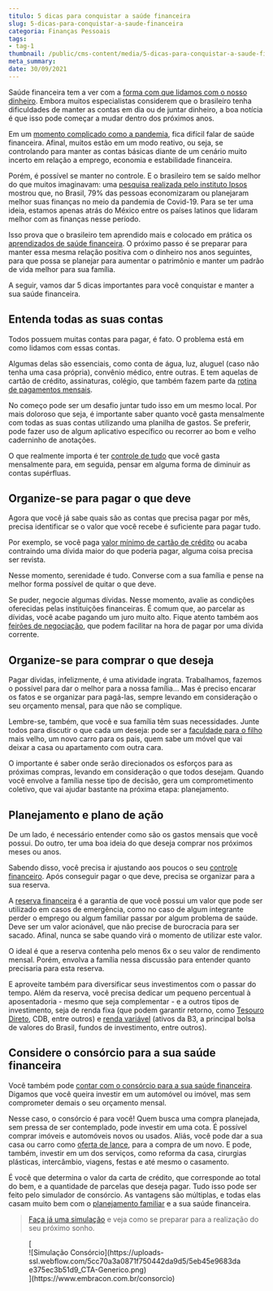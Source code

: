 ```yaml
---
titulo: 5 dicas para conquistar a saúde financeira
slug: 5-dicas-para-conquistar-a-saude-financeira
categoria: Finanças Pessoais
tags:
- tag-1
thumbnail: /public/cms-content/media/5-dicas-para-conquistar-a-saude-financeira.jpg
meta_summary: 
date: 30/09/2021
---
```

Saúde financeira tem a ver com a [forma com que lidamos com o nosso dinheiro](https://www.embracon.com.br/blog/7-dicas-para-comecar-a-sua-organizacao-financeira). Embora muitos especialistas considerem que o brasileiro tenha dificuldades de manter as contas em dia ou de juntar dinheiro, a boa notícia é que isso pode começar a mudar dentro dos próximos anos.

Em um [momento complicado como a pandemia](https://www.embracon.com.br/blog/habitos-de-consumo-antes-durante-e-pos-pandemia), fica difícil falar de saúde financeira. Afinal, muitos estão em um modo reativo, ou seja, se controlando para manter as contas básicas diante de um cenário muito incerto em relação a emprego, economia e estabilidade financeira.

Porém, é possível se manter no controle. E o brasileiro tem se saído melhor do que muitos imaginavam: uma [pesquisa realizada pelo instituto Ipsos](https://valorinveste.globo.com/educacao-financeira/noticia/2020/07/12/8-em-cada-10-latinos-tomaram-alguma-medida-para-manter-a-saude-financeira-na-pandemia.ghtml) mostrou que, no Brasil, 79% das pessoas economizaram ou planejaram melhor suas finanças no meio da pandemia de Covid-19. Para se ter uma ideia, estamos apenas atrás do México entre os países latinos que lidaram melhor com as finanças nesse período.

Isso prova que o brasileiro tem aprendido mais e colocado em prática os [aprendizados de saúde financeira](https://www.embracon.com.br/blog/planejamento-financeiro-um-guia-para-as-financas-nao-sairem-de-controle). O próximo passo é se preparar para manter essa mesma relação positiva com o dinheiro nos anos seguintes, para que possa se planejar para aumentar o patrimônio e manter um padrão de vida melhor para sua família.

A seguir, vamos dar 5 dicas importantes para você conquistar e manter a sua saúde financeira.

Entenda todas as suas contas
----------------------------

Todos possuem muitas contas para pagar, é fato. O problema está em como lidamos com essas contas.

Algumas delas são essenciais, como conta de água, luz, aluguel (caso não tenha uma casa própria), convênio médico, entre outras. E tem aquelas de cartão de crédito, assinaturas, colégio, que também fazem parte da [rotina de pagamentos mensais](https://www.embracon.com.br/blog/aprenda-como-montar-um-orcamento-familiar-em-5-passos).

No começo pode ser um desafio juntar tudo isso em um mesmo local. Por mais doloroso que seja, é importante saber quanto você gasta mensalmente com todas as suas contas utilizando uma planilha de gastos. Se preferir, pode fazer uso de algum aplicativo específico ou recorrer ao bom e velho caderninho de anotações.

O que realmente importa é ter [controle de tudo](https://www.embracon.com.br/blog/como-organizar-as-financas-do-casal) que você gasta mensalmente para, em seguida, pensar em alguma forma de diminuir as contas supérfluas.

Organize-se para pagar o que deve
---------------------------------

Agora que você já sabe quais são as contas que precisa pagar por mês, precisa identificar se o valor que você recebe é suficiente para pagar tudo.

Por exemplo, se você paga [valor mínimo de cartão de crédito](https://www.embracon.com.br/blog/divida-de-cartao-de-credito-como-sair-dela-e-nao-entrar-mais) ou acaba contraindo uma dívida maior do que poderia pagar, alguma coisa precisa ser revista.

Nesse momento, serenidade é tudo. Converse com a sua família e pense na melhor forma possível de quitar o que deve.

Se puder, negocie algumas dívidas. Nesse momento, avalie as condições oferecidas pelas instituições financeiras. É comum que, ao parcelar as dívidas, você acabe pagando um juro muito alto. Fique atento também aos [feirões de negociação](https://www.embracon.com.br/blog/saiba-o-que-fazer-para-limpar-o-nome), que podem facilitar na hora de pagar por uma dívida corrente.

Organize-se para comprar o que deseja
-------------------------------------

Pagar dívidas, infelizmente, é uma atividade ingrata. Trabalhamos, fazemos o possível para dar o melhor para a nossa família… Mas é preciso encarar os fatos e se organizar para pagá-las, sempre levando em consideração o seu orçamento mensal, para que não se complique.

Lembre-se, também, que você e sua família têm suas necessidades. Junte todos para discutir o que cada um deseja: pode ser a [faculdade para o filho](https://www.embracon.com.br/blog/entenda-qual-e-a-importancia-da-faculdade-para-o-curriculo) mais velho, um novo carro para os pais, quem sabe um móvel que vai deixar a casa ou apartamento com outra cara.

O importante é saber onde serão direcionados os esforços para as próximas compras, levando em consideração o que todos desejam. Quando você envolve a família nesse tipo de decisão, gera um comprometimento coletivo, que vai ajudar bastante na próxima etapa: planejamento.

Planejamento e plano de ação
----------------------------

De um lado, é necessário entender como são os gastos mensais que você possui. Do outro, ter uma boa ideia do que deseja comprar nos próximos meses ou anos.

Sabendo disso, você precisa ir ajustando aos poucos o seu [controle financeiro](https://www.embracon.com.br/blog/financas-da-familia-como-ensinar-os-filhos-a-economizar-dinheiro). Após conseguir pagar o que deve, precisa se organizar para a sua reserva.

A [reserva financeira](https://www.embracon.com.br/blog/reserva-financeira-como-preparar-a-sua) é a garantia de que você possui um valor que pode ser utilizado em casos de emergência, como no caso de algum integrante perder o emprego ou algum familiar passar por algum problema de saúde. Deve ser um valor acionável, que não precise de burocracia para ser sacado. Afinal, nunca se sabe quando virá o momento de utilizar este valor.

O ideal é que a reserva contenha pelo menos 6x o seu valor de rendimento mensal. Porém, envolva a família nessa discussão para entender quanto precisaria para esta reserva.

E aproveite também para diversificar seus investimentos com o passar do tempo. Além da reserva, você precisa dedicar um pequeno percentual à aposentadoria - mesmo que seja complementar - e a outros tipos de investimento, seja de renda fixa (que podem garantir retorno, como [Tesouro Direto](https://www.embracon.com.br/blog/tesouro-direto-guia-rapido-com-tudo-o-que-voce-precisa-saber), CDB, entre outros) e [renda variável](https://www.embracon.com.br/blog/investimentos-alto-risco-vale-a-pena) (ativos da B3, a principal bolsa de valores do Brasil, fundos de investimento, entre outros).

Considere o consórcio para a sua saúde financeira
-------------------------------------------------

Você também pode [contar com o consórcio para a sua saúde financeira](https://www.embracon.com.br/blog/8-motivos-que-comprovam-que-consorcio-e-investimento). Digamos que você queira investir em um automóvel ou imóvel, mas sem comprometer demais o seu orçamento mensal.

Nesse caso, o consórcio é para você! Quem busca uma compra planejada, sem pressa de ser contemplado, pode investir em uma cota. É possível comprar imóveis e automóveis novos ou usados. Aliás, você pode dar a sua casa ou carro como [oferta de lance](https://www.embracon.com.br/blog/como-funcionam-os-tipos-de-lances-no-consorcio), para a compra de um novo. E pode, também, investir em um dos serviços, como reforma da casa, cirurgias plásticas, intercâmbio, viagens, festas e até mesmo o casamento.

É você que determina o valor da carta de crédito, que corresponde ao total do bem, e a quantidade de parcelas que deseja pagar. Tudo isso pode ser feito pelo simulador de consórcio. As vantagens são múltiplas, e todas elas casam muito bem com o [planejamento familiar](https://www.embracon.com.br/blog/aprenda-como-montar-um-orcamento-familiar-em-5-passos) e a sua saúde financeira.

> [Faça já uma simulação](https://www.embracon.com.br/consorcio) e veja como se preparar para a realização do seu próximo sonho.

<figure class="w-richtext-figure-type-image w-richtext-align-center">[<div>![Simulação Consórcio](https://uploads-ssl.webflow.com/5cc70a3a0871f750442da9d5/5eb45e9683dae375ec3b51d9_CTA-Generico.png)</div>](https://www.embracon.com.br/consorcio)</figure>‍
